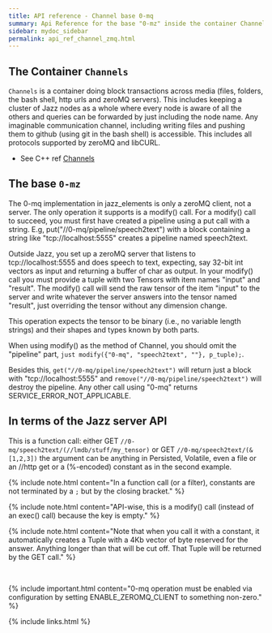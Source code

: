 ```yaml
---
title: API reference - Channel base 0-mq
summary: Api Reference for the base "0-mz" inside the container Channels
sidebar: mydoc_sidebar
permalink: api_ref_channel_zmq.html
---
```


## The Container `Channels`

`Channels` is a container doing block transactions across media (files, folders, the bash shell, http urls and zeroMQ servers). This
includes keeping a cluster of Jazz nodes as a whole where every node is aware of all the others and queries can be forwarded by just
including the node name. Any imaginable communication channel, including writing files and pushing them to github (using git in the bash
shell) is accessible. This includes all protocols supported by zeroMQ and libCURL.

* See C++ ref [Channels](/develop_jazz02/classjazz__elements_1_1Channels.html)

## The base `0-mz`

The 0-mq implementation in jazz_elements is only a zeroMQ client, not a server. The only operation it supports is a modify() call.
For a modify() call to succeed, you must first have created a pipeline using a put call with a string. E.g,
put("//0-mq/pipeline/speech2text") with a block containing a string like "tcp://localhost:5555" creates a pipeline named speech2text.

Outside Jazz, you set up a zeroMQ server that listens to tcp://localhost:5555 and does speech to text, expecting, say 32-bit int vectors
as input and returning a buffer of char as output. In your modify() call you must provide a tuple with two Tensors with item names "input"
and "result". The modify() call will send the raw tensor of the item "input" to the server and write whatever the server answers into
the tensor named "result", just overriding the tensor without any dimension change.

This operation expects the tensor to be binary (i.e., no variable length strings) and their shapes and types known by both parts.

When using modify() as the method of Channel, you should omit the "pipeline" part, `just modify({"0-mq", "speech2text", ""}, p_tuple);`.

Besides this, `get("//0-mq/pipeline/speech2text")` will return just a block with "tcp://localhost:5555" and
`remove("//0-mq/pipeline/speech2text")` will destroy the pipeline. Any other call using "0-mq" returns SERVICE_ERROR_NOT_APPLICABLE.

## In terms of the Jazz server API

This is a function call: either GET `//0-mq/speech2text/(//lmdb/stuff/my_tensor)` or GET `//0-mq/speech2text/(&[1,2,3])` the argument
can be anything in Persisted, Volatile, even a file or an //http get or a (%-encoded) constant as in the second example.

{% include note.html content="In a function call (or a filter), constants are not terminated by a `;` but by the closing bracket." %}

{% include note.html content="API-wise, this is a modify() call (instead of an exec() call) because the key is empty." %}

{% include note.html content="Note that when you call it with a constant, it automatically creates a Tuple with a 4Kb vector of byte
reserved for the answer. Anything longer than that will be cut off. That Tuple will be returned by the GET call." %}

<br/>

{% include important.html content="0-mq operation must be enabled via configuration by setting ENABLE_ZEROMQ_CLIENT to something
non-zero." %}

{% include links.html %}

